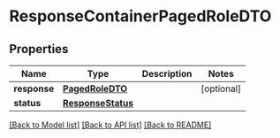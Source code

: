 # ResponseContainerPagedRoleDTO

## Properties
Name | Type | Description | Notes
------------ | ------------- | ------------- | -------------
**response** | [**PagedRoleDTO**](PagedRoleDTO.md) |  | [optional] 
**status** | [**ResponseStatus**](ResponseStatus.md) |  | 

[[Back to Model list]](../README.md#documentation-for-models) [[Back to API list]](../README.md#documentation-for-api-endpoints) [[Back to README]](../README.md)


